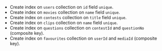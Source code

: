 - Create index on `users` collection on `id` field `unique`.
- Create index on `movies` collection on `name` field `unique`.
- Create index on `contests` collection on `title` field `unique`.
- Create index on `clips` collection on `name` field `unique`.
- Create index on `questions` collection on `contestId` and `questionNo` (composite key).
- Create index on `favourites` collection on `userId` and `mediaId` (composite key).
